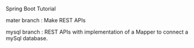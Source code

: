 Spring Boot Tutorial

mater branch : Make REST APIs

mysql branch : REST APIs with implementation of a Mapper to connect a mySql database.


